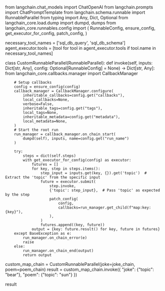 from langchain.chat_models import ChatOpenAI
from langchain.prompts import ChatPromptTemplate
from langchain.schema.runnable import RunnableParallel
from typing import Any, Dict, Optional
from langchain_core.load.dump import dumpd, dumps
from langchain_core.runnables.config import (
    RunnableConfig,
    ensure_config,
    get_executor_for_config,
    patch_config,
)


necessary_tool_names = ['sql_db_query', 'sql_db_schema']
    agent_executor.tools = [tool for tool in agent_executor.tools if tool.name in necessary_tool_names]

    
class CustomRunnableParallel(RunnableParallel):
    def invoke(self, inputs: Dict[str, Any], config: Optional[RunnableConfig] = None) -> Dict[str, Any]:
        from langchain_core.callbacks.manager import CallbackManager

        # Setup callbacks
        config = ensure_config(config)
        callback_manager = CallbackManager.configure(
            inheritable_callbacks=config.get("callbacks"),
            local_callbacks=None,
            verbose=False,
            inheritable_tags=config.get("tags"),
            local_tags=None,
            inheritable_metadata=config.get("metadata"),
            local_metadata=None,
        )
        # Start the root run
        run_manager = callback_manager.on_chain_start(
            dumpd(self), inputs, name=config.get("run_name")
        )

        try:
            steps = dict(self.steps)
            with get_executor_for_config(config) as executor:
                futures = []
                for key, step in steps.items():
                    step_input = inputs.get(key, {}).get('topic')  # Extract the 'topic' from the specific input
                    future = executor.submit(
                        step.invoke,
                        {'topic': step_input},  # Pass 'topic' as expected by the step
                        patch_config(
                            config,
                            callbacks=run_manager.get_child(f"map:key:{key}"),
                        ),
                    )
                    futures.append((key, future))
                output = {key: future.result() for key, future in futures}
        except BaseException as e:
            run_manager.on_chain_error(e)
            raise
        else:
            run_manager.on_chain_end(output)
            return output



custom_map_chain = CustomRunnableParallel(joke=joke_chain, poem=poem_chain)
result = custom_map_chain.invoke({
    "joke": {"topic": "bear"},
    "poem": {"topic": "sun"}
})

result
